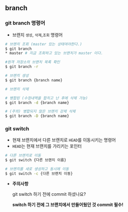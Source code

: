 ## branch

### git branch 명령어

- 브랜치 `생성`, `삭제`,`조회` 명령어

```bash
# 브랜치 조회 (master 있는 상태여야한다.)
$ git branch
* master # 지금 조회하고 있는 브랜치가 master 이다. 
```

```bash
#원격 저장소의 브랜치 목록 확인
$ git branch -r 
```

```bash
# 브랜치 생성
$ git branch {branch name}

# 브랜치 삭제

# 병합된 (수정내역을 합치고 난 후에 삭제 가능)
$ git branch -d {branch name} 

# (주의) 병합되지 않은 브랜치 강제 삭제
$ git branch -D {branch name} 
```



### git switch

- 현재 브랜치에서 다른 브랜치로 `HEAD`를 이동시키는 명령어
- `HEAD`는 현재 브랜치를 가리키는 포인터

```bash
# 다른 브랜치로 이동
$ git switch {다른 브랜치 이름}

# 브랜치를 새로 생성하고 동시에 이동 
$ git switch -c {다른 브랜치 이동}
```



- **주의사항**

  git switch 하기 전에 commit 하셨나요? 

  **switch 하기 전에 그 브랜치에서 만들어뒀던 것 commit 필수!** 